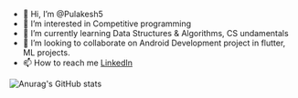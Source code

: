 - 👋 Hi, I’m @Pulakesh5
- 👀 I’m interested in Competitive programming
- 🌱 I’m currently learning Data Structures & Algorithms, CS undamentals
- 💞️ I’m looking to collaborate on Android Development project in flutter, ML projects.
- 📫 How to reach me <a href="https://www.linkedin.com/in/pulakesh-bag-16a563201/" target="_blank">LinkedIn</a>

![Anurag's GitHub stats](https://github-readme-stats.vercel.app/api?username=Pulakesh5&show_icons=true&theme=algolia)


<!---
Pulakesh5/Pulakesh5 is a ✨ special ✨ repository because its `README.md` (this file) appears on your GitHub profile.
You can click the Preview link to take a look at your changes.
--->
